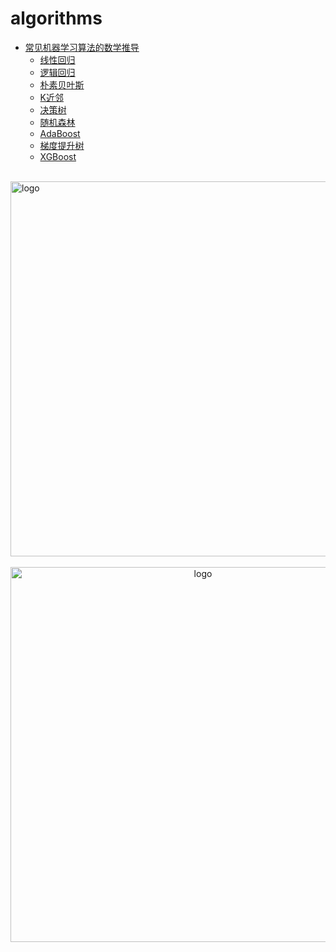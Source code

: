 # algorithms
  
-   [常见机器学习算法的数学推导](README.md)
    -   [线性回归](ai_math/LinearRegression.md)
    -   [逻辑回归](ai_math/LogisticRegression.md)
    -   [朴素贝叶斯](ai_math/SimpleBayes.md)
    -   [K近邻](ai_math/KNN.md)
    -   [决策树](ai_math/DecisionTrees.md)
    -   [随机森林](ai_math/RandomForest.md)
    -   [AdaBoost](ai_math/AdaBoost.md)
    -   [梯度提升树](ai_math/GBDT.md)
    -   [XGBoost](ai_math/XGBoost.md)


<br />
<img  src='/img/bjkb.PNG' width="600" alt="logo">
<br />
<br />
<div align="center">
<img  src='/img/01.jpeg' width="600" alt="logo" />
</div>
<br />
<br />
